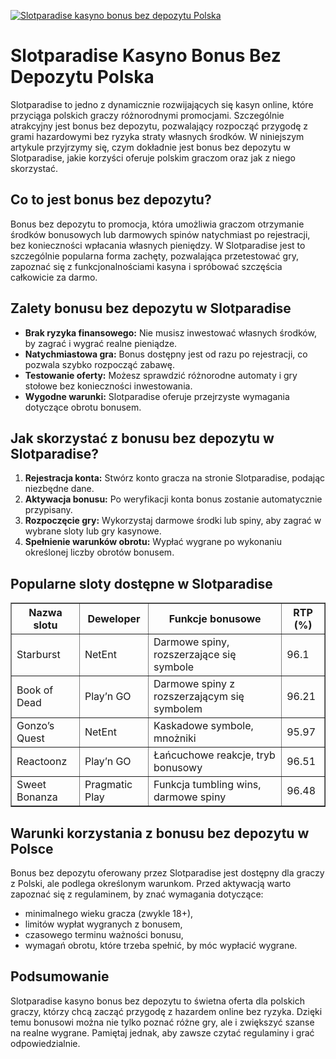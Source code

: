 [![Slotparadise kasyno bonus bez depozytu Polska](https://123-caf.pages.dev/gitsignup.png)](https://vrmoo.ru/Bt82HjjY)

<h1>Slotparadise Kasyno Bonus Bez Depozytu Polska</h1> <p>Slotparadise to jedno z dynamicznie rozwijających się kasyn online, które przyciąga polskich graczy różnorodnymi promocjami. Szczególnie atrakcyjny jest bonus bez depozytu, pozwalający rozpocząć przygodę z grami hazardowymi bez ryzyka straty własnych środków. W niniejszym artykule przyjrzymy się, czym dokładnie jest bonus bez depozytu w Slotparadise, jakie korzyści oferuje polskim graczom oraz jak z niego skorzystać.</p>  <h2>Co to jest bonus bez depozytu?</h2> <p>Bonus bez depozytu to promocja, która umożliwia graczom otrzymanie środków bonusowych lub darmowych spinów natychmiast po rejestracji, bez konieczności wpłacania własnych pieniędzy. W Slotparadise jest to szczególnie popularna forma zachęty, pozwalająca przetestować gry, zapoznać się z funkcjonalnościami kasyna i spróbować szczęścia całkowicie za darmo.</p>  <h2>Zalety bonusu bez depozytu w Slotparadise</h2> <ul>   <li><strong>Brak ryzyka finansowego:</strong> Nie musisz inwestować własnych środków, by zagrać i wygrać realne pieniądze.</li>   <li><strong>Natychmiastowa gra:</strong> Bonus dostępny jest od razu po rejestracji, co pozwala szybko rozpocząć zabawę.</li>   <li><strong>Testowanie oferty:</strong> Możesz sprawdzić różnorodne automaty i gry stołowe bez konieczności inwestowania.</li>   <li><strong>Wygodne warunki:</strong> Slotparadise oferuje przejrzyste wymagania dotyczące obrotu bonusem.</li> </ul>  <h2>Jak skorzystać z bonusu bez depozytu w Slotparadise?</h2> <ol>   <li><strong>Rejestracja konta:</strong> Stwórz konto gracza na stronie Slotparadise, podając niezbędne dane.</li>   <li><strong>Aktywacja bonusu:</strong> Po weryfikacji konta bonus zostanie automatycznie przypisany.</li>   <li><strong>Rozpoczęcie gry:</strong> Wykorzystaj darmowe środki lub spiny, aby zagrać w wybrane sloty lub gry kasynowe.</li>   <li><strong>Spełnienie warunków obrotu:</strong> Wypłać wygrane po wykonaniu określonej liczby obrotów bonusem.</li> </ol>  <h2>Popularne sloty dostępne w Slotparadise</h2> <table border="1" cellpadding="8" cellspacing="0" style="border-collapse: collapse; width: 100%;">   <thead>     <tr>       <th>Nazwa slotu</th>       <th>Deweloper</th>       <th>Funkcje bonusowe</th>       <th>RTP (%)</th>     </tr>   </thead>   <tbody>     <tr>       <td>Starburst</td>       <td>NetEnt</td>       <td>Darmowe spiny, rozszerzające się symbole</td>       <td>96.1</td>     </tr>     <tr>       <td>Book of Dead</td>       <td>Play’n GO</td>       <td>Darmowe spiny z rozszerzającym się symbolem</td>       <td>96.21</td>     </tr>     <tr>       <td>Gonzo’s Quest</td>       <td>NetEnt</td>       <td>Kaskadowe symbole, mnożniki</td>       <td>95.97</td>     </tr>     <tr>       <td>Reactoonz</td>       <td>Play’n GO</td>       <td>Łańcuchowe reakcje, tryb bonusowy</td>       <td>96.51</td>     </tr>     <tr>       <td>Sweet Bonanza</td>       <td>Pragmatic Play</td>       <td>Funkcja tumbling wins, darmowe spiny</td>       <td>96.48</td>     </tr>   </tbody> </table>  <h2>Warunki korzystania z bonusu bez depozytu w Polsce</h2> <p>Bonus bez depozytu oferowany przez Slotparadise jest dostępny dla graczy z Polski, ale podlega określonym warunkom. Przed aktywacją warto zapoznać się z regulaminem, by znać wymagania dotyczące:</p> <ul>   <li>minimalnego wieku gracza (zwykle 18+),</li>   <li>limitów wypłat wygranych z bonusem,</li>   <li>czasowego terminu ważności bonusu,</li>   <li>wymagań obrotu, które trzeba spełnić, by móc wypłacić wygrane.</li> </ul>  <h2>Podsumowanie</h2> <p>Slotparadise kasyno bonus bez depozytu to świetna oferta dla polskich graczy, którzy chcą zacząć przygodę z hazardem online bez ryzyka. Dzięki temu bonusowi można nie tylko poznać różne gry, ale i zwiększyć szanse na realne wygrane. Pamiętaj jednak, aby zawsze czytać regulaminy i grać odpowiedzialnie.</p>